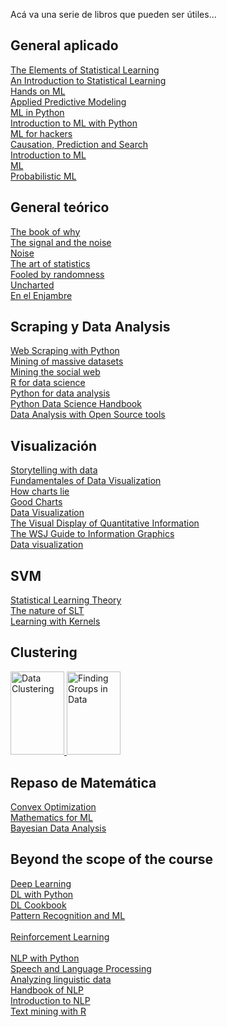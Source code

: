 Acá va una serie de libros que pueden ser útiles...
## General aplicado
[The Elements of Statistical Learning](https://www.goodreads.com/book/show/148009.The_Elements_of_Statistical_Learning?ac=1&from_search=true&qid=yS5kS2AaCR&rank=2) <br />
[An Introduction to Statistical Learning](https://www.goodreads.com/book/show/17397466-an-introduction-to-statistical-learning) <br />
[Hands on ML](https://www.goodreads.com/book/show/40363665-hands-on-machine-learning-with-scikit-learn-keras-and-tensorflow) <br />
[Applied Predictive Modeling](https://www.goodreads.com/book/show/17299542-applied-predictive-modeling) <br />
[ML in Python](https://www.goodreads.com/book/show/23059706-machine-learning-in-python) <br />
[Introduction to ML with Python](https://www.goodreads.com/book/show/24346909-introduction-to-machine-learning-with-python) <br />
[ML for hackers](https://www.goodreads.com/book/show/13482301-machine-learning-for-hackers) <br />
[Causation, Prediction and Search](https://www.goodreads.com/book/show/739803.Causation_Prediction_and_Search) <br />
[Introduction to ML](https://www.goodreads.com/book/show/213032.Introduction_to_Machine_Learning) <br /> 
[ML](https://www.goodreads.com/book/show/15857489-machine-learning)  <br />
[Probabilistic ML](https://www.goodreads.com/book/show/58064710-probabilistic-machine-learning) <br />

## General teórico
[The book of why](https://www.goodreads.com/book/show/36204378-the-book-of-why) <br />
[The signal and the noise](https://www.goodreads.com/book/show/13588394-the-signal-and-the-noise) <br />
[Noise](https://www.goodreads.com/book/show/55339408-noise) <br />
[The art of statistics](https://www.goodreads.com/book/show/43722897-the-art-of-statistics) <br />
[Fooled by randomness](https://www.goodreads.com/book/show/38315.Fooled_by_Randomness) <br />
[Uncharted](https://www.goodreads.com/book/show/20324580-uncharted) <br />
[En el Enjambre](https://www.goodreads.com/book/show/23345558-en-el-enjambre) <br />

## Scraping y Data Analysis
[Web Scraping with Python](https://www.goodreads.com/book/show/25752783-web-scraping-with-python?ac=1&from_search=true&qid=iB0SXlMxnk&rank=1) <br />
[Mining of massive datasets](https://www.goodreads.com/book/show/12818088-mining-of-massive-datasets) <br />
[Mining the social web](https://www.goodreads.com/book/show/9328656-mining-the-social-web)
<br />
[R for data science](https://www.goodreads.com/book/show/29860163-r-for-data-science) <br />
[Python for data analysis](https://www.goodreads.com/book/show/14744694-python-for-data-analysis) <br />
[Python Data Science Handbook](https://www.goodreads.com/book/show/26457146-python-data-science-handbook) <br />
[Data Analysis with Open Source tools](https://www.goodreads.com/book/show/8360735-data-analysis-with-open-source-tools) <br />

## Visualización
[Storytelling with data](https://www.goodreads.com/book/show/26535513-storytelling-with-data) <br />
[Fundamentales of Data Visualization](https://www.goodreads.com/book/show/40014286-fundamentals-of-data-visualization) <br />
[How charts lie](https://www.goodreads.com/book/show/43726576-how-charts-lie) <br />
[Good Charts](goodreads.com/book/show/27038049-good-charts) <br />
[Data Visualization](https://www.goodreads.com/book/show/29200705-data-visualisation) <br />
[The Visual Display of Quantitative Information](https://www.goodreads.com/book/show/17744.The_Visual_Display_of_Quantitative_Information) <br />
[The WSJ Guide to Information Graphics](https://www.goodreads.com/book/show/6542897-the-wall-street-journal-guide-to-information-graphics) <br />
[Data visualization](https://www.goodreads.com/book/show/39964443-data-visualization) <br />

## SVM
[Statistical Learning Theory](https://www.goodreads.com/book/show/29352723-statistical-learning-theory) <br />
[The nature of SLT](https://www.goodreads.com/book/show/9468739-the-nature-of-statistical-learning-theory) <br />
[Learning with Kernels](https://www.goodreads.com/book/show/213033.Learning_with_Kernels) <br />

## Clustering
<p>
<a href="https://www.goodreads.com/book/show/2247772.Data_Clustering">
<img border="0" title="Data Clustering" src="https://i.gr-assets.com/images/S/compressed.photo.goodreads.com/books/1266669217l/2247772.jpg" width="86" height="133.3">
  
</a>
<a href="https://www.goodreads.com/book/show/1254075.Finding_Groups_In_Data">
<img border="0" title="Finding Groups in Data" alt="Finding Groups in Data" src="https://i.gr-assets.com/images/S/compressed.photo.goodreads.com/books/1348403416l/1254075.jpg" width="86" height="133.3">
</a>
</p>

## Repaso de Matemática
[Convex Optimization](https://www.goodreads.com/book/show/148030.Convex_Optimization) <br />
[Mathematics for ML](https://www.goodreads.com/book/show/50040746-mathematics-for-machine-learning) <br />
[Bayesian Data Analysis](https://www.goodreads.com/book/show/619590.Bayesian_Data_Analysis) <br />

## Beyond the scope of the course
[Deep Learning](https://www.goodreads.com/book/show/24072897-deep-learning)  <br />
[DL with Python](https://www.goodreads.com/book/show/33986067-deep-learning-with-python)  <br />
[DL Cookbook](https://www.goodreads.com/book/show/37707168-deep-learning-cookbook) <br />
[Pattern Recognition and ML](https://www.goodreads.com/book/show/55881.Pattern_Recognition_and_Machine_Learning) <br />
<br />
[Reinforcement Learning](https://www.goodreads.com/book/show/739791.Reinforcement_Learning) <br />
<br />
[NLP with Python](https://www.goodreads.com/book/show/6392569.Natural_Language_Processing_with_Python)  <br />
[Speech and Language Processing](https://www.goodreads.com/book/show/908047.Speech_and_Language_Processing)  <br />
[Analyzing linguistic data](https://www.goodreads.com/book/show/6179005-analyzing-linguistic-data) <br />
[Handbook of NLP](https://www.goodreads.com/book/show/6884480-handbook-of-natural-language-processing) <br />
[Introduction to NLP](https://www.goodreads.com/book/show/44512538-introduction-to-natural-language-processing) <br />
[Text mining with R](https://www.goodreads.com/book/show/34006736-text-mining-with-r)


